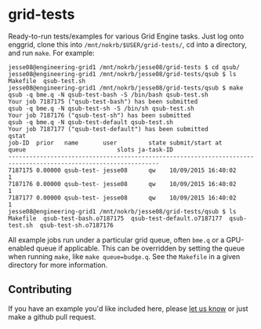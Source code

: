 # grid-tests
Ready-to-run tests/examples for various Grid Engine tasks.  Just log onto
enggrid, clone this into `/mnt/nokrb/$USER/grid-tests/`, cd into a directory,
and run `make`.  For example:

    jesse08@engineering-grid1 /mnt/nokrb/jesse08/grid-tests $ cd qsub/
    jesse08@engineering-grid1 /mnt/nokrb/jesse08/grid-tests/qsub $ ls
    Makefile  qsub-test.sh
    jesse08@engineering-grid1 /mnt/nokrb/jesse08/grid-tests/qsub $ make
    qsub -q bme.q -N qsub-test-bash -S /bin/bash qsub-test.sh
    Your job 7187175 ("qsub-test-bash") has been submitted
    qsub -q bme.q -N qsub-test-sh -S /bin/sh qsub-test.sh
    Your job 7187176 ("qsub-test-sh") has been submitted
    qsub -q bme.q -N qsub-test-default qsub-test.sh
    Your job 7187177 ("qsub-test-default") has been submitted
    qstat
    job-ID  prior   name       user         state submit/start at     queue                          slots ja-task-ID 
    -----------------------------------------------------------------------------------------------------------------
    7187175 0.00000 qsub-test- jesse08      qw    10/09/2015 16:40:02                                    1        
    7187176 0.00000 qsub-test- jesse08      qw    10/09/2015 16:40:02                                    1        
    7187177 0.00000 qsub-test- jesse08      qw    10/09/2015 16:40:02                                    1        
    jesse08@engineering-grid1 /mnt/nokrb/jesse08/grid-tests/qsub $ ls
    Makefile  qsub-test-bash.o7187175  qsub-test-default.o7187177  qsub-test.sh  qsub-test-sh.o7187176

All example jobs run under a particular grid queue, often `bme.q` or a
GPU-enabled queue if applicable.  This can be overridden by setting the queue
when running `make`, like `make queue=budge.q`.  See the `Makefile` in a given
directory for more information.

## Contributing

If you have an example you'd like included here, please [let us
know](http://www.bu.edu/eng/engit/) or just make a github pull request.
